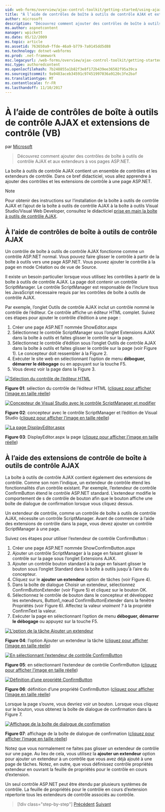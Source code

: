 ```yaml
---
uid: web-forms/overview/ajax-control-toolkit/getting-started/using-ajax-control-toolkit-controls-and-control-extenders-vb
title: "À l’aide de contrôles de boîte à outils de contrôle AJAX et extensions de contrôle (VB) | Documents Microsoft"
author: microsoft
description: "Découvrez comment ajouter des contrôles de boîte à outils de contrôle AJAX et aux extendeurs à vos pages ASP.NET."
ms.author: aspnetcontent
manager: wpickett
ms.date: 05/12/2009
ms.topic: article
ms.assetid: 763650a9-ffde-46a9-b779-7a9145dd5d88
ms.technology: dotnet-webforms
ms.prod: .net-framework
msc.legacyurl: /web-forms/overview/ajax-control-toolkit/getting-started/using-ajax-control-toolkit-controls-and-control-extenders-vb
msc.type: authoredcontent
ms.openlocfilehash: 7b248855a1b82f3e8f172b439ee36502f95a39ca
ms.sourcegitcommit: 9a9483aceb34591c97451997036a9120c3fe2baf
ms.translationtype: MT
ms.contentlocale: fr-FR
ms.lasthandoff: 11/10/2017
---
```

<a name="using-ajax-control-toolkit-controls-and-control-extenders-vb"></a>À l’aide de contrôles de boîte à outils de contrôle AJAX et extensions de contrôle (VB)
====================
par [Microsoft](https://github.com/microsoft)

> Découvrez comment ajouter des contrôles de boîte à outils de contrôle AJAX et aux extendeurs à vos pages ASP.NET.


La boîte à outils de contrôle AJAX contient un ensemble de contrôles et les extendeurs de contrôle. Dans ce bref didacticiel, vous allez apprendre à ajouter des contrôles et les extensions de contrôle à une page ASP.NET.

> [!NOTE] 
> 
> Pour obtenir des instructions sur l’installation de la boîte à outils de contrôle AJAX et l’ajout de la boîte à outils de contrôle AJAX à la boîte à outils Visual Studio/Visual Web Developer, consultez le didacticiel [prise en main la boîte à outils de contrôle AJAX](get-started-with-the-ajax-control-toolkit-vb.md).


## <a name="using-ajax-control-toolkit-controls"></a>À l’aide de contrôles de boîte à outils de contrôle AJAX

Un contrôle de boîte à outils de contrôle AJAX fonctionne comme un contrôle ASP.NET normal. Vous pouvez faire glisser le contrôle à partir de la boîte à outils vers une page ASP.NET. Vous pouvez ajouter le contrôle à la page en mode Création ou de vue de Source.

Il existe un besoin particulier lorsque vous utilisez les contrôles à partir de la boîte à outils de contrôle AJAX. La page doit contenir un contrôle ScriptManager. Le contrôle ScriptManager est responsable de l’inclure tous les JavaScript nécessaire requis par les contrôles de boîte à outils de contrôle AJAX.

Par exemple, l’onglet Outils de contrôle AJAX inclut un contrôle nommé le contrôle de l’éditeur. Ce contrôle affiche un éditeur HTML complet. Suivez ces étapes pour ajouter le contrôle d’édition à une page :

1. Créer une page ASP.NET nommée ShowEditor.aspx
2. Sélectionnez le contrôle ScriptManager sous l’onglet Extensions AJAX dans la boîte à outils et faites glisser le contrôle sur la page.
3. Sélectionnez le contrôle d’édition sous l’onglet Outils de contrôle AJAX dans la boîte à outils et faites glisser le contrôle sur la page (voir Figure 1). Le concepteur doit ressembler à la Figure 2.
4. Exécuter le site web en sélectionnant l’option de menu **déboguer, démarrer le débogage** ou en appuyant sur la touche F5.
5. Vous devez voir la page dans la Figure 3.


[![Sélection du contrôle de l’éditeur HTML](using-ajax-control-toolkit-controls-and-control-extenders-vb/_static/image1.jpg)](using-ajax-control-toolkit-controls-and-control-extenders-vb/_static/image1.png)

**Figure 01**: sélection du contrôle de l’éditeur HTML ([cliquez pour afficher l’image en taille réelle](using-ajax-control-toolkit-controls-and-control-extenders-vb/_static/image2.png))


[![Concepteur de Visual Studio avec le contrôle ScriptManager et modifier](using-ajax-control-toolkit-controls-and-control-extenders-vb/_static/image2.jpg)](using-ajax-control-toolkit-controls-and-control-extenders-vb/_static/image3.png)

**Figure 02**: concepteur avec le contrôle ScriptManager et l’édition de Visual Studio ([cliquez pour afficher l’image en taille réelle](using-ajax-control-toolkit-controls-and-control-extenders-vb/_static/image4.png))


[![La page DisplayEditor.aspx](using-ajax-control-toolkit-controls-and-control-extenders-vb/_static/image3.jpg)](using-ajax-control-toolkit-controls-and-control-extenders-vb/_static/image5.png)

**Figure 03**: DisplayEditor.aspx la page ([cliquez pour afficher l’image en taille réelle](using-ajax-control-toolkit-controls-and-control-extenders-vb/_static/image6.png))


## <a name="using-ajax-control-toolkit-control-extenders"></a>À l’aide des extensions de contrôle de boîte à outils de contrôle AJAX

La boîte à outils de contrôle AJAX contient également des extensions de contrôle. Comme son nom l’indique, un extendeur de contrôle étend les fonctionnalités d’un contrôle existant. Par exemple, l’extendeur de contrôle ConfirmButton étend le contrôle ASP.NET standard. L’extendeur modifie le comportement de s de contrôle de bouton afin que le bouton affiche une boîte de dialogue de confirmation lorsque vous cliquez dessus.

Un extendeur de contrôle, comme un contrôle de boîte à outils de contrôle AJAX, nécessite un contrôle ScriptManager. Avant de commencer à l’aide des extensions de contrôle dans la page, vous devez ajouter un contrôle ScriptManager à une page.

Suivez ces étapes pour utiliser l’extendeur de contrôle ConfirmButton :

1. Créer une page ASP.NET nommée ShowConfirmButton.aspx
2. Ajouter un contrôle ScriptManager à la page en faisant glisser le contrôle sur la page sous l’onglet Extensions AJAX.
3. Ajouter un contrôle bouton standard à la page en faisant glisser le bouton sous l’onglet Standard dans la boîte à outils jusqu'à l’aire du concepteur.
4. Cliquez sur le **ajouter un extendeur** option de tâches (voir Figure 4).
5. Dans la boîte de dialogue Choisir un extendeur, sélectionnez ConfirmButtonExtender (voir Figure 5) et cliquez sur le bouton OK.
6. Sélectionnez le contrôle de bouton dans le concepteur et développez les extendeurs, Button1\_nœud ConfirmButtonExtender dans la fenêtre Propriétés (voir Figure 6). Affectez la valeur *vraiment ?* à la propriété ConfirmText la valeur.
7. Exécuter la page en sélectionnant l’option de menu **déboguer, démarrer le débogage** ou appuyez sur la touche F5.


[![L’option de la tâche Ajouter un extendeur](using-ajax-control-toolkit-controls-and-control-extenders-vb/_static/image4.jpg)](using-ajax-control-toolkit-controls-and-control-extenders-vb/_static/image7.png)

**Figure 04**: l’option Ajouter un extendeur la tâche ([cliquez pour afficher l’image en taille réelle](using-ajax-control-toolkit-controls-and-control-extenders-vb/_static/image8.png))


[![En sélectionnant l’extendeur de contrôle ConfirmButton](using-ajax-control-toolkit-controls-and-control-extenders-vb/_static/image5.jpg)](using-ajax-control-toolkit-controls-and-control-extenders-vb/_static/image9.png)

**Figure 05**: en sélectionnant l’extendeur de contrôle ConfirmButton ([cliquez pour afficher l’image en taille réelle](using-ajax-control-toolkit-controls-and-control-extenders-vb/_static/image10.png))


[![Définition d’une propriété ConfirmButton](using-ajax-control-toolkit-controls-and-control-extenders-vb/_static/image6.jpg)](using-ajax-control-toolkit-controls-and-control-extenders-vb/_static/image11.png)

**Figure 06**: définition d’une propriété ConfirmButton ([cliquez pour afficher l’image en taille réelle](using-ajax-control-toolkit-controls-and-control-extenders-vb/_static/image12.png))


Lorsque la page s’ouvre, vous devriez voir un bouton. Lorsque vous cliquez sur le bouton, vous obtenez la boîte de dialogue de confirmation dans la Figure 7.


[![Affichage de la boîte de dialogue de confirmation](using-ajax-control-toolkit-controls-and-control-extenders-vb/_static/image7.jpg)](using-ajax-control-toolkit-controls-and-control-extenders-vb/_static/image13.png)

**Figure 07**: affichage de la boîte de dialogue de confirmation ([cliquez pour afficher l’image en taille réelle](using-ajax-control-toolkit-controls-and-control-extenders-vb/_static/image14.png))


Notez que vous normalement ne faites pas glisser un extendeur de contrôle sur une page. Au lieu de cela, vous utilisez la **ajouter un extendeur** option pour ajouter un extendeur à un contrôle que vous avez déjà ajouté à une page de tâches. Notez, en outre, que vous définissez contrôle propriétés extendeur en ouvrant la feuille de propriétés pour le contrôle en cours d’extension.

Un seul contrôle ASP.NET peut être étendu par plusieurs systèmes de contrôle. La feuille de propriétés pour le contrôle en cours d’extension répertorie tous les extendeurs de contrôle associés au contrôle.

>[!div class="step-by-step"]
[Précédent](get-started-with-the-ajax-control-toolkit-vb.md)
[Suivant](creating-a-custom-ajax-control-toolkit-control-extender-vb.md)
